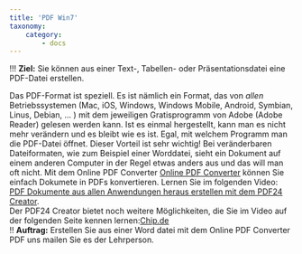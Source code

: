 ```yaml
---
title: 'PDF Win7'
taxonomy:
    category:
        - docs
---
```


!!! **Ziel:** Sie können aus einer Text-, Tabellen- oder Präsentationsdatei eine PDF-Datei erstellen.

Das PDF-Format ist speziell. Es ist nämlich ein Format, das von *allen* Betriebssystemen (Mac, iOS, Windows, Windows Mobile, Android, Symbian, Linus, Debian, ... ) mit dem jeweiligen Gratisprogramm von Adobe (Adobe Reader) gelesen werden kann. Ist es einmal hergestellt, kann man es nicht mehr verändern und es bleibt wie es ist. Egal, mit welchem Programm man die PDF-Datei öffnet. Dieser Vorteil ist sehr wichtig! Bei veränderbaren Dateiformaten, wie zum Beispiel einer Worddatei, sieht ein Dokument auf einem anderen Computer in der Regel etwas anders aus und das will man oft nicht.
Mit dem Online PDF Converter [Online PDF Converter](https://de.pdf24.org/doc2pdf) können Sie einfach Dokumete in PDFs konvertieren.
Lernen Sie im folgenden Video: [PDF Dokumente aus allen Anwendungen heraus erstellen mit dem PDF24 Creator](https://www.youtube.com/watch?v=zFZAAkcQE5w|). <br>Der PDF24 Creator bietet noch weitere Möglichkeiten, die Sie im Video auf der folgenden Seite kennen lernen:[Chip.de](http://www.chip.de/downloads/PDF24-Creator_43805654.html|)
<br>
!! **Auftrag:** Erstellen Sie aus einer Word datei mit dem Online PDF Converter PDF uns mailen Sie es der Lehrperson.
